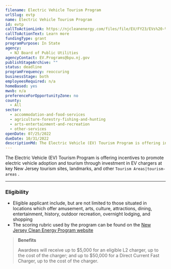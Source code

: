 ```yaml
---
filename: Electric Vehicle Tourism Program
urlSlug: evtp
name: Electric Vehicle Tourism Program
id: evtp
callToActionLink: https://njcleanenergy.com/files/file/EV/FY23/EVs%20-%20EV%20Tourism%20Program%20-%20Application%20for%20FY23%20-%20Round%201%20-%20FINAL%207_22_22.pdf
callToActionText: Learn more
fundingType: grant
programPurpose: In State
agency:
  - NJ Board of Public Utilities
agencyContact: EV.Programs@bpu.nj.gov
publishStageArchive: ""
status: deadline
programFrequency: reoccuring
businessStage: both
employeesRequired: n/a
homeBased: yes
mwvb: n/a
preferenceForOpportunityZone: no
county:
  - All
sector:
  - accommodation-and-food-services
  - agriculture-forestry-fishing-and-hunting
  - arts-entertainment-and-recreation
  - other-services
openDate: 07/25/2022
dueDate: 10/31/2022
descriptionMd: The Electric Vehicle (EV) Tourism Program is offering incentives to promote electric vehicle adoption and tourism through investment in EV chargers at key New Jersey tourism sites, landmarks, and other `Tourism Areas|tourism-areas` .
---
```


The Electric Vehicle (EV) Tourism Program is offering incentives to promote electric vehicle adoption and tourism through investment in EV chargers at key New Jersey tourism sites, landmarks, and other `Tourism Areas|tourism-areas` .

---

### Eligibility

- Eligible applicant include, but are not limited to those situated in locations which offer amusement, arts, culture, attractions, dining, entertainment, history, outdoor recreation, overnight lodging, and shopping
- The scoring rubric used by the program can be found on the [New Jersey Clean Energy Program website](https://njcleanenergy.com/ev)

> **Benefits**
>
> Awardees will receive up to $5,000 for an eligible L2 charger, up to the cost of the charger; and up to $50,000 for a Direct Current Fast Charger, up to the cost of the charger.

